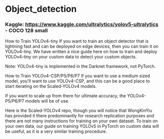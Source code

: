 # Object_detection

### Kaggle:  https://www.kaggle.com/ultralytics/yolov5-ultralytics - COCO 128 small




How to Train YOLOv4-tiny
If you want to train an object detector that is lightning fast and can be deployed on edge devices, then you can train it on YOLOv4-tiny. We have written a nice guide here on how to train and deploy YOLOv4-tiny on your custom data to detect your custom objects.

Note: YOLOv4-tiny is implemented in the Darknet framework, not PyTorch.

How to Train YOLOv4-CSP/P5/P6/P7
If you want to use a medium sized model, you'll want to use YOLOv4-CSP, and this can be a good place to start iterating on the Scaled-YOLOv4 models.

If you want to scale up from there for ultimate accuracy, the YOLOv4-P5/P6/P7 models will be of use.

Here is the Scaled-YOLOv4 repo, though you will notice that WongKinYiu has provided it there predominantly for research replication purposes and there are not many instructions for training on your own dataset. To train on your own data, our guide on training YOLOv5 in PyTorch on custom data will be useful, as it is a very similar training procedure.
